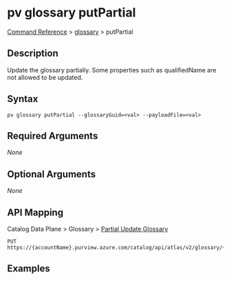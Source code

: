 # pv glossary putPartial
[Command Reference](../../../README.md#command-reference) > [glossary](./main.md) > putPartial

## Description
Update the glossary partially. Some properties such as qualifiedName are not allowed to be updated.

## Syntax
```
pv glossary putPartial --glossaryGuid=<val> --payloadFile=<val>
```

## Required Arguments
*None*

## Optional Arguments
*None*

## API Mapping
Catalog Data Plane > Glossary > [Partial Update Glossary](https://docs.microsoft.com/en-us/rest/api/purview/catalogdataplane/glossary/partial-update-glossary)
```
PUT https://{accountName}.purview.azure.com/catalog/api/atlas/v2/glossary/{glossaryGuid}/partial
```

## Examples
```powershell

```